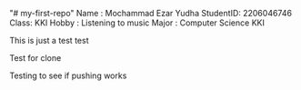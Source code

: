"# my-first-repo" 
Name : Mochammad Ezar Yudha
StudentID: 2206046746
Class: KKI
Hobby : Listening to music
Major : Computer Science KKI

This is just a test
test

Test for clone

Testing to see if pushing works